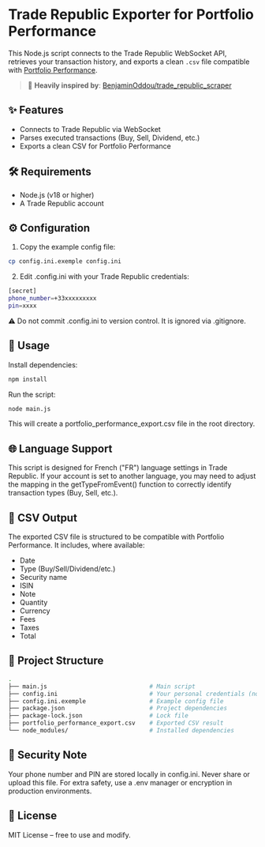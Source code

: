 # Trade Republic Exporter for Portfolio Performance

This Node.js script connects to the Trade Republic WebSocket API, retrieves your transaction history, and exports a clean `.csv` file compatible with [Portfolio Performance](https://www.portfolio-performance.info/).

> 🧠 **Heavily inspired by**: [BenjaminOddou/trade_republic_scraper](https://github.com/BenjaminOddou/trade_republic_scraper)

## ✨ Features

- Connects to Trade Republic via WebSocket
- Parses executed transactions (Buy, Sell, Dividend, etc.)
- Exports a clean CSV for Portfolio Performance

## 🛠️ Requirements

- Node.js (v18 or higher)
- A Trade Republic account

## ⚙️ Configuration

1. Copy the example config file:

```bash
cp config.ini.exemple config.ini
```

2. Edit .config.ini with your Trade Republic credentials:

```bash
[secret]
phone_number=+33xxxxxxxxx
pin=xxxx
```

⚠️ Do not commit .config.ini to version control. It is ignored via .gitignore.

## 🚀 Usage

Install dependencies:

```bash
npm install
```

Run the script:

```bash
node main.js
```

This will create a portfolio_performance_export.csv file in the root directory.

## 🌐 Language Support

This script is designed for French ("FR") language settings in Trade Republic.
If your account is set to another language, you may need to adjust the mapping in the getTypeFromEvent() function to correctly identify transaction types (Buy, Sell, etc.).

## 📄 CSV Output

The exported CSV file is structured to be compatible with Portfolio Performance. It includes, where available:
- Date
- Type (Buy/Sell/Dividend/etc.)
- Security name
- ISIN
- Note
- Quantity
- Currency
- Fees
- Taxes
- Total

## 📁 Project Structure

```bash
.
├── main.js                             # Main script
├── config.ini                          # Your personal credentials (not committed)
├── config.ini.exemple                  # Example config file
├── package.json                        # Project dependencies
├── package-lock.json                   # Lock file
├── portfolio_performance_export.csv    # Exported CSV result
└── node_modules/                       # Installed dependencies
```

## 🔐 Security Note

Your phone number and PIN are stored locally in config.ini. Never share or upload this file. For extra safety, use a .env manager or encryption in production environments.

## 📜 License

MIT License – free to use and modify.
